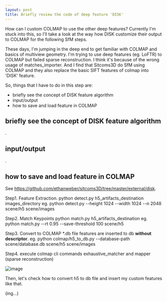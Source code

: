 ```yaml
---
layout: post
title: Briefly review the code of deep feature 'DISK'
---
```


How can I custom COLMAP to use the other deep features? Currently I'm stuck into this, so I'll take a look at the way how DISK customize their output to COLMAP for the following SfM steps.




These days, I'm jumping in the deep end to get familiar with COLMAP and basics of multiview geometry.
I'm trying to use deep features (eg. LoFTR) to COLMAP but failed sparse reconstruction. I think it's because of the wrong usage of matches_importer.
And I find that Sitcoms3D do SfM using COLMAP and they also replace the basic SIFT features of colmap into 'DISK' feature.

So, things that I have to do in this step are:
- briefly see the concept of DISK feature algorithm
- input/output
- how to save and load feature in COLMAP


## briefly see the concept of DISK feature algorithm
.

## input/output
.

## how to save and load feature in COLMAP
See https://github.com/ethanweber/sitcoms3D/tree/master/external/disk.

Step1. Feature Extraction.
python detect.py h5_artifacts_destination images_directory
eg. python detect.py --height 1024 --width 1024 --n 2048 scene/h5 scene/images

Step2. Match Keypoints
python match.py h5_artifacts_destination
eg. python match.py --rt 0.95 --save-threshold 100 scene/h5

Step3. Convert to COLMAP *.db file
features are inserted to db **without descriptor**.
eg. python colmap/h5_to_db.py --database-path scene/database.db scene/h5 scene/images

Step4. execute colmap cli commands
exhaustive_matcher and mapper (sparse reconstruction)

![image](https://user-images.githubusercontent.com/46152199/227842755-98eef01c-58f4-4dfe-8b62-b45adf6b03b8.png)

Then, let's check how to convert h5 to db file and insert my custom features like that.



(ing...)
